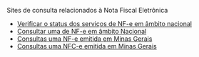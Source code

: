 Sites de consulta relacionados à Nota Fiscal Eletrônica

- [Verificar o status dos serviços de NF-e em âmbito nacional](https://www.nfe.fazenda.gov.br/portal/disponibilidade.aspx?versao=0.00&tipoConteudo=P2c98tUpxrI=)
- [Consultar uma de NF-e em âmbito Nacional](https://www.nfe.fazenda.gov.br/portal/consultaRecaptcha.aspx?tipoConsulta=resumo&tipoConteudo=7PhJ+gAVw2g=)
- [Consultas uma NF-e emitida em Minas Gerais](http://www.sped.fazenda.mg.gov.br/spedmg/nfe/consultas/)
- [Consultas uma NFC-e emitida em Minas Gerais](http://www.sped.fazenda.mg.gov.br/spedmg/nfce/consultas/)